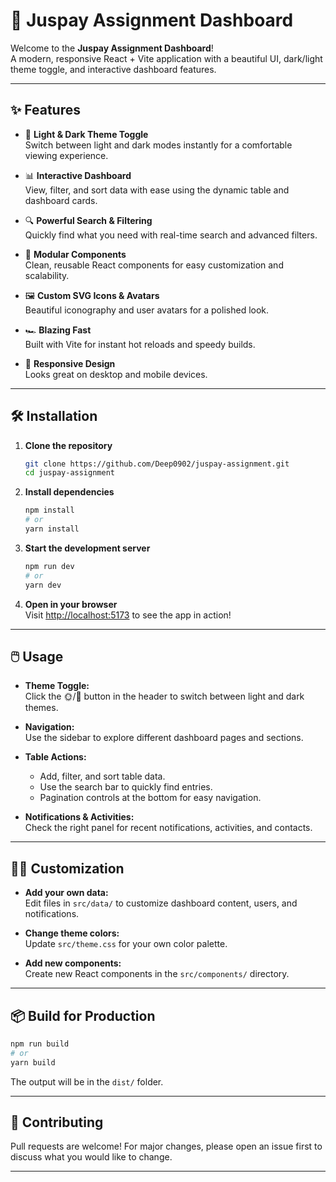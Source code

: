 # 🚀 Juspay Assignment Dashboard

Welcome to the **Juspay Assignment Dashboard**!  
A modern, responsive React + Vite application with a beautiful UI, dark/light theme toggle, and interactive dashboard features.

---

## ✨ Features

- 🎨 **Light & Dark Theme Toggle**  
  Switch between light and dark modes instantly for a comfortable viewing experience.

- 📊 **Interactive Dashboard**  
  View, filter, and sort data with ease using the dynamic table and dashboard cards.

- 🔍 **Powerful Search & Filtering**  
  Quickly find what you need with real-time search and advanced filters.

- 🧩 **Modular Components**  
  Clean, reusable React components for easy customization and scalability.

- 🖼️ **Custom SVG Icons & Avatars**  
  Beautiful iconography and user avatars for a polished look.

- 🏎️ **Blazing Fast**  
  Built with Vite for instant hot reloads and speedy builds.

- 📱 **Responsive Design**  
  Looks great on desktop and mobile devices.

---

## 🛠️ Installation

1. **Clone the repository**

   ```sh
   git clone https://github.com/Deep0902/juspay-assignment.git
   cd juspay-assignment
   ```

2. **Install dependencies**

   ```sh
   npm install
   # or
   yarn install
   ```

3. **Start the development server**

   ```sh
   npm run dev
   # or
   yarn dev
   ```

4. **Open in your browser**  
   Visit [http://localhost:5173](http://localhost:5173) to see the app in action!

---

## 🖱️ Usage

- **Theme Toggle:**  
  Click the 🌞/🌙 button in the header to switch between light and dark themes.

- **Navigation:**  
  Use the sidebar to explore different dashboard pages and sections.

- **Table Actions:**

  - Add, filter, and sort table data.
  - Use the search bar to quickly find entries.
  - Pagination controls at the bottom for easy navigation.

- **Notifications & Activities:**  
  Check the right panel for recent notifications, activities, and contacts.

---

## 🧑‍💻 Customization

- **Add your own data:**  
  Edit files in `src/data/` to customize dashboard content, users, and notifications.

- **Change theme colors:**  
  Update `src/theme.css` for your own color palette.

- **Add new components:**  
  Create new React components in the `src/components/` directory.

---

## 📦 Build for Production

```sh
npm run build
# or
yarn build
```

The output will be in the `dist/` folder.

---

## 🤝 Contributing

Pull requests are welcome! For major changes, please open an issue first to discuss what you would like to change.

---
